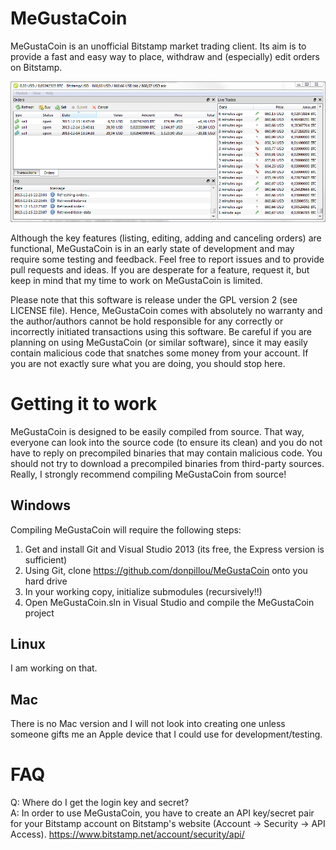 MeGustaCoin
===========

MeGustaCoin is an unofficial Bitstamp market trading client. Its aim is to provide a fast and easy way to
place, withdraw and (especially) edit orders on Bitstamp.

![MeGustaCoin Screenshot](/MeGustaCoin.png)

Although the key features (listing, editing, adding and canceling orders) are functional, MeGustaCoin is in an
early state of development and may require some testing and feedback. Feel free to report issues and to provide
pull requests and ideas. If you are desperate for a feature, request it, but keep in mind that my time to work
on MeGustaCoin is limited.

Please note that this software is release under the GPL version 2 (see LICENSE file). Hence, MeGustaCoin comes
with absolutely no warranty and the author/authors cannot be hold responsible for any correctly or incorrectly
initiated transactions using this software. Be careful if you are planning on using MeGustaCoin (or similar
software), since it may easily contain malicious code that snatches some money from your account. If you are
not exactly sure what you are doing, you should stop here.


Getting it to work
==================

MeGustaCoin is designed to be easily compiled from source. That way, everyone can look into the source code
(to ensure its clean) and you do not have to reply on precompiled binaries that may contain malicious code.
You should not try to download a precompiled binaries from third-party sources. Really, I strongly recommend
compiling MeGustaCoin from source!

Windows
-------

Compiling MeGustaCoin will require the following steps:
 1. Get and install Git and Visual Studio 2013 (its free, the Express version is sufficient)
 2. Using Git, clone https://github.com/donpillou/MeGustaCoin onto you hard drive
 3. In your working copy, initialize submodules (recursively!!) 
 4. Open MeGustaCoin.sln in Visual Studio and compile the MeGustaCoin project

Linux
-----

I am working on that.

Mac
---

There is no Mac version and I will not look into creating one unless someone gifts me an Apple device that I
could use for development/testing.


FAQ
===

Q: Where do I get the login key and secret?<br>
A: In order to use MeGustaCoin, you have to create an API key/secret pair for your Bitstamp account on
Bitstamp's website (Account -> Security -> API Access). https://www.bitstamp.net/account/security/api/
